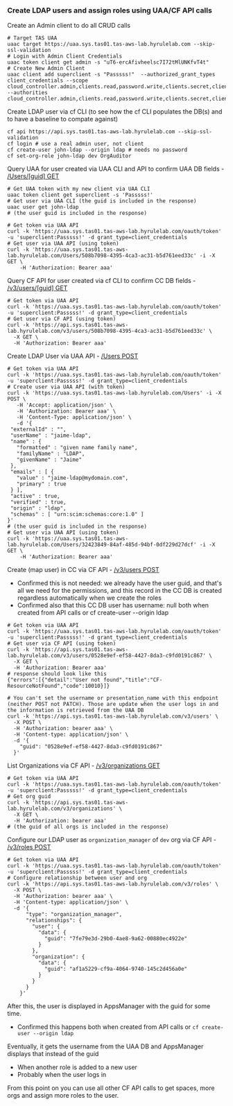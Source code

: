 ### Create LDAP users and assign roles using UAA/CF API calls

Create an Admin client to do all CRUD calls
```
# Target TAS UAA
uaac target https://uaa.sys.tas01.tas-aws-lab.hyrulelab.com --skip-ssl-validation
# Login with Admin Client Credentials
uaac token client get admin -s "uT6-ercAfivheelsc7I72tMlUNKfvT4t"
# Create New Admin Client
uaac client add superclient -s "Passsss!"  --authorized_grant_types client_credentials --scope cloud_controller.admin,clients.read,password.write,clients.secret,clients.write,uaa.admin,scim.write,scim.read --authorities cloud_controller.admin,clients.read,password.write,clients.secret,clients.write,uaa.admin,scim.write,scim.read
```
Create LDAP user via cf CLI
(to see how the cf CLI populates the DB(s) and to have a baseline to compate against)
```
cf api https://api.sys.tas01.tas-aws-lab.hyrulelab.com --skip-ssl-validation
cf login # use a real admin user, not client
cf create-user john-ldap --origin ldap # needs no password                                                                           
cf set-org-role john-ldap dev OrgAuditor
```
Query UAA for user created via UAA CLI and API to confirm UAA DB fields - [/Users/[guid] GET](https://docs.cloudfoundry.org/api/uaa/version/77.3.0/index.html#get) 
```
# Get UAA token with my new client via UAA CLI
uaac token client get superclient -s 'Passsss!'
# Get user via UAA CLI (the guid is included in the response)
uaac user get john-ldap
# (the user guid is included in the response)

# Get token via UAA API 
curl -k 'https://uaa.sys.tas01.tas-aws-lab.hyrulelab.com/oauth/token' -u 'superclient:Passsss!' -d grant_type=client_credentials
# Get user via UAA API (using token) 
curl -k 'https://uaa.sys.tas01.tas-aws-lab.hyrulelab.com/Users/508b7098-4395-4ca3-ac31-b5d761eed33c' -i -X GET \
    -H 'Authorization: Bearer aaa'
```
Query CF API  for user created via cf CLI to confirm CC DB fields - [/v3/users/[guid] GET](https://v3-apidocs.cloudfoundry.org/version/3.159.0/#get-a-user) 
```
# Get token via UAA API 
curl -k 'https://uaa.sys.tas01.tas-aws-lab.hyrulelab.com/oauth/token' -u 'superclient:Passsss!' -d grant_type=client_credentials
# Get user via CF API (using token) 
curl -k 'https://api.sys.tas01.tas-aws-lab.hyrulelab.com/v3/users/508b7098-4395-4ca3-ac31-b5d761eed33c' \
  -X GET \
  -H 'Authorization: Bearer aaa'
```
Create LDAP User via UAA API - [/Users POST](https://docs.cloudfoundry.org/api/uaa/version/77.3.0/index.html#create-2)
```
# Get token via UAA API
curl -k 'https://uaa.sys.tas01.tas-aws-lab.hyrulelab.com/oauth/token' -u 'superclient:Passsss!' -d grant_type=client_credentials
# Create user via UAA API (with token)
curl -k 'https://uaa.sys.tas01.tas-aws-lab.hyrulelab.com/Users' -i -X POST \
   -H 'Accept: application/json' \
   -H 'Authorization: Bearer aaa' \
   -H 'Content-Type: application/json' \
   -d '{
 "externalId" : "",
 "userName" : "jaime-ldap",
 "name" : {
   "formatted" : "given name family name",
   "familyName" : "LDAP",
   "givenName" : "Jaime"
 },
 "emails" : [ {
   "value" : "jaime-ldap@mydomain.com",
   "primary" : true
 } ],
 "active" : true,
 "verified" : true,
 "origin" : "ldap",
 "schemas" : [ "urn:scim:schemas:core:1.0" ]
}'
# (the user guid is included in the response)
# Get user via UAA API (using token)
curl -k 'https://uaa.sys.tas01.tas-aws-lab.hyrulelab.com/Users/32423849-84af-485d-94bf-0df229d27dcf' -i -X GET \
    -H 'Authorization: Bearer aaa'
```
Create (map user) in CC via CF API - [/v3/users POST](https://v3-apidocs.cloudfoundry.org/version/3.159.0/#create-a-user)
- Confirmed this is not needed: we already have the user guid, and that's all we need for the permissions, and this record in the CC DB is created regardless automatically when we create the roles
- Confirmed also that this CC DB user has username: null both when created from API calls or cf create-user --origin ldap
```
# Get token via UAA API
curl -k 'https://uaa.sys.tas01.tas-aws-lab.hyrulelab.com/oauth/token' -u 'superclient:Passsss!' -d grant_type=client_credentials
# Get user via CF API (using token)
curl -k 'https://api.sys.tas01.tas-aws-lab.hyrulelab.com/v3/users/0528e9ef-ef58-4427-8da3-c9fd0191c867' \
  -X GET \
  -H 'Authorization: Bearer aaa'
# response should look like this
{"errors":[{"detail":"User not found","title":"CF-ResourceNotFound","code":10010}]}

# You can't set the username or presentation_name with this endpoint (neither POST not PATCH). Those are update when the user logs in and the information is retrieved from the UAA DB
curl -k 'https://api.sys.tas01.tas-aws-lab.hyrulelab.com/v3/users' \
  -X POST \
  -H 'Authorization: bearer aaa' \
  -H 'Content-type: application/json' \
  -d '{
    "guid": "0528e9ef-ef58-4427-8da3-c9fd0191c867"
  }'
```
List Organizations via CF API - [/v3/organizations GET](https://v3-apidocs.cloudfoundry.org/version/3.159.0/#list-organizations)
```
# Get token via UAA API
curl -k 'https://uaa.sys.tas01.tas-aws-lab.hyrulelab.com/oauth/token' -u 'superclient:Passsss!' -d grant_type=client_credentials
# Get org guid
curl -k 'https://api.sys.tas01.tas-aws-lab.hyrulelab.com/v3/organizations' \
  -X GET \
  -H 'Authorization: bearer aaa'
# (the guid of all orgs is included in the response)
```
Configure our LDAP user as `organization_manager` of `dev` org via CF API - [/v3/roles POST](https://v3-apidocs.cloudfoundry.org/version/3.159.0/#create-a-role)
```
# Get token via UAA API
curl -k 'https://uaa.sys.tas01.tas-aws-lab.hyrulelab.com/oauth/token' -u 'superclient:Passsss!' -d grant_type=client_credentials
# Configure relationship between user and org
curl -k 'https://api.sys.tas01.tas-aws-lab.hyrulelab.com/v3/roles' \
  -X POST \
  -H 'Authorization: bearer aaa' \
  -H 'Content-type: application/json' \
  -d '{
      "type": "organization_manager",
      "relationships": {
        "user": {
          "data": {
            "guid": "7fe79e3d-29b0-4ae8-9a62-00880ec4922e"
          }
        },
        "organization": {
          "data": {
            "guid": "af1a5229-cf9a-4064-9740-145c2d456a0e"
          }
        }
      }
    }'

```
After this, the user is displayed in AppsManager with the guid for some time.
- Confirmed this happens both when created from API calls or `cf create-user --origin ldap`

Eventually, it gets the username from the UAA DB and AppsManager displays that instead of the guid
- When another role is added to a new user
- Probably when the user logs in

From this point on you can use all other CF API calls to get spaces, more orgs and assign more roles to the user.
